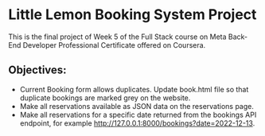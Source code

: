 # Little Lemon Booking System Project

This is the final project of Week 5 of the Full Stack course on Meta Back-End Developer Professional Certificate offered on Coursera. 

<h2> Objectives: </h2> 

- Current Booking form allows duplicates. Update book.html file so that duplicate bookings are marked grey on the website.
- Make all reservations available as JSON data on the reservations page. 
- Make all reservations for a specific date returned from the bookings API endpoint, for example  http://127.0.0.1:8000/bookings?date=2022-12-13.
